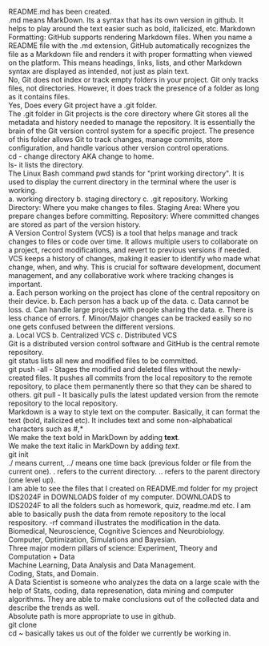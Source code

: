 README.md has been created.  
.md means MarkDown. Its a syntax that has its own version in github. It helps to play around the text easier such as bold, italicized, etc. Markdown Formatting: GitHub supports rendering Markdown files. When you name a README file with the .md extension, GitHub automatically recognizes the file as a Markdown file and renders it with proper formatting when viewed on the platform. This means headings, links, lists, and other Markdown syntax are displayed as intended, not just as plain text.  
No, Git does not index or track empty folders in your project. Git only tracks files, not directories. However, it does track the presence of a folder as long as it contains files.     
Yes, Does every Git project have a .git folder.    
The .git folder in Git projects is the core directory where Git stores all the metadata and history needed to manage the repository. It is essentially the brain of the Git version control system for a specific project. The presence of this folder allows Git to track changes, manage commits, store configuration, and handle various other version control operations.  
cd - change directory AKA change to home.    
ls- it lists the directory.    
The Linux Bash command pwd stands for "print working directory". It is used to display the current directory in the terminal where the user is working.  
a. working directory b. staging directory  c. .git repository. Working Directory: Where you make changes to files. Staging Area: Where you prepare changes before committing. Repository: Where committed changes are stored as part of the version history.     
A Version Control System (VCS) is a tool that helps manage and track changes to files or code over time. It allows multiple users to collaborate on a project, record modifications, and revert to previous versions if needed. VCS keeps a history of changes, making it easier to identify who made what change, when, and why. This is crucial for software development, document management, and any collaborative work where tracking changes is important.  
a. Each person working on the project has clone of the central repository on their device. b. Each person has a back up of the data. c. Data cannot be loss. d. Can handle large projects with people sharing the data. e. There is less chance of errors. f. Minor/Major changes can be tracked easily so no one gets confused between the different versions.  
a. Local VCS b. Centralized VCS c. Distributed VCS  
Git is a distributed version control software and GitHub is the central remote repository.   
git status lists all new and modified files to be committed.    
git push -all - Stages the modified and deleted files without the newly-created files. It pushes all commits from the local repository to the remote repository, to place them permanently there so that they can be shared to others. 
git pull - It basically pulls the latest updated version from the remote repository to the local repository.  
Markdown is a way to style text on the computer. Basically, it can format the text (bold, italicized etc). It includes text and some non-alphabatical characters such as #,*    
We make the text bold in MarkDown by adding **text**.    
We make the text italic in MarkDown by adding *text*.       
git init  
./ means current, ../ means one time back (previous folder or file from the current one). . refers to the current directory. .. refers to the parent directory (one level up).   
I am able to see the files that I created on README.md folder for my project IDS2024F in DOWNLOADS folder of my computer. DOWNLOADS to IDS2024F to all the folders such as homework, quiz, readme.md etc. I am able to basically push the data from remote repository to the local respository. -rf command illustrates the modification in the data.  
Biomedical, Neuroscience, Cognitive Sciences and Neurobiology.  
Computer, Optimization, Simulations and Bayesian.  
Three major modern pillars of science: Experiment, Theory and Computation + Data  
Machine Learning, Data Analysis and Data Management.  
Coding, Stats, and Domain.  
A Data Scientist is someone who analyzes the data on a large scale with the help of Stats, coding, data represenation, data mining and computer algorithms. They are able to make conclusions out of the collected data and describe the trends as well.   
Absolute path is more appropriate to use in github.  
git clone  
cd ~ basically takes us out of the folder we currently be working in.   
